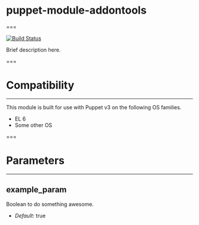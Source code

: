# puppet-module-addontools
===

[![Build Status](https://travis-ci.org/dantremblay/puppet-module-addontools.png?branch=master)](https://travis-ci.org/dantremblay/puppet-module-addontools)

Brief description here.

===

# Compatibility
---------------
This module is built for use with Puppet v3 on the following OS families.

* EL 6
* Some other OS

===

# Parameters
------------

example_param
-------------
Boolean to do something awesome.

- *Default*: true
